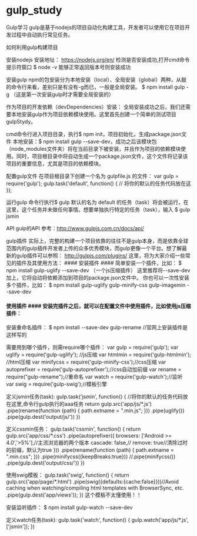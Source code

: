 # gulp_study
Gulp学习
gulp是基于nodejs的项目自动化构建工具，开发者可以使用它在项目开发过程中自动执行常见任务。

如何利用gulp构建项目

安装nodejs
安装地址： https://nodejs.org/en/
检测是否安装成功,打开cmd命令提示符窗口
$ node -v
能够正常返回版本号则安装成功

安装gulp
npm的包安装分为本地安装（local）、全局安装（global）两种，从敲的命令行来看，差别只是有没有-g而已，一般是全局安装。
$ npm install gulp -g  （这是第一次安装gulp时才需要全局安装的）

作为项目的开发依赖（devDependencies）安装：
全局安装成功之后，我们还需要本地安装gulp作为项目依赖模块使用。这里首先创建一个简单的测试项目gulpStydy。

cmd命令行进入项目目录，执行$ npm init，项目初始化，生成package.json文件
本地安装：$ npm install gulp --save-dev，成功之后该模块包（node_modules文件夹）将在当前目录下被安装，并且作为项目的依赖模块使用。同时，项目根目录中将自动生成一个package.json文件，这个文件将记录该项目的重要信息，尤其是项目的依赖模块。

配置gulp文件
在项目根目录下创建一个名为 gulpfile.js 的文件：
var gulp = require('gulp');
gulp.task('default', function() {
  // 将你的默认的任务代码放在这
});

运行gulp
命令行执行$ gulp
默认的名为 default 的任务（task）将会被运行，在这里，这个任务并未做任何事情。想要单独执行特定的任务（task），输入 $ gulp jsmin

API gulp的API
参考：http://www.gulpjs.com.cn/docs/api/

gulp插件
实际上，完整的构建一个项目依靠的往往不是gulp本身，而是依靠全球范围内的gulp插件开发者上传的众多优秀模块，而gulp更像一个平台。想了解最新的gulp插件可以参照： http://gulpjs.com/plugins/ 这里，将为大家介绍一些常见的插件及其使用方法： #### 安装插件 #### 简单安装一个插件，比如：
$ npm install gulp-uglify --save-dev  （一个js压缩插件）
这里推荐将--save-dev加上，它将自动将依赖添加到项目的package.json文件中。 你也可以一次性安装多个插件，比如：
$ npm install gulp-uglify gulp-minify-css gulp-imagemin --save-dev

#### 使用插件 #### 安装完插件之后，就可以在配置文件中使用插件，比如使用js压缩插件：
安装重命名插件：
$ npm install --save-dev gulp-rename   //官网上安装插件是这样写的

需要用到哪个插件，则需require哪个插件：
var gulp = require('gulp');
var uglify = require('gulp-uglify');  //js压缩
var htmlmin = require('gulp-htmlmin'); //html压缩
var minifycss = require('gulp-minify-css');//css压缩
var autoprefixer = require('gulp-autoprefixer');//css自动加前缀
var rename = require("gulp-rename");//重命名
var watch = require('gulp-watch');//监听
var swig = require('gulp-swig');//模板引擎

定义jsmin任务(task):
gulp.task('jsmin', function() {
    //将你的默认的任务代码放在这里,命令行gulp执行的aaa任务
    return gulp.src('app/js/*.js')
        .pipe(rename(function (path) {
            path.extname = ".min.js";
        }))
        .pipe(uglify())
        .pipe(gulp.dest('output/js/'))
})

定义cssmin任务：
gulp.task('cssmin', function() {
    return gulp.src('app/css/*.css')
        .pipe(autoprefixer({
            browsers: ['Android >= 4.0','>5%'],//主流浏览器的两个版本
            cascade: false,//
            remove: true//清除过时的前缀，默认为true
        }))
        .pipe(rename(function (path) {
            path.extname = ".min.css";
        }))
        .pipe(minifycss({keepBreaks:true}))
        //.pipe(minifycss())
        .pipe(gulp.dest('output/css/'))
})

使用swig模板：
gulp.task('swig', function() {
    return gulp.src('app/page/*.html')
        .pipe(swig({defaults:{cache:false}}))//Avoid caching when watching/compiling html templates with BrowserSync, etc.
        .pipe(gulp.dest('app/views'));
})
这个模板不太懂使用！！



安装监听插件：
$ npm install gulp-watch --save-dev

定义watch任务(task):
gulp.task('watch', function() {
    gulp.watch('app/js/*.js',['jsmin']);
})

